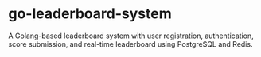 # go-leaderboard-system
A Golang-based leaderboard system with user registration, authentication, score submission, and real-time leaderboard using PostgreSQL and Redis.
